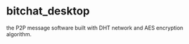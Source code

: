 bitchat_desktop
===============

the P2P message software built with DHT network and AES encryption algorithm.
